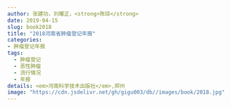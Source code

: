 ```yaml
---
author: 张建功，刘曙正，<strong>陈琼</strong>
date: 2019-04-15
slug: book2018
title: "2018河南省肿瘤登记年报"
categories: 
- 肿瘤登记年报
tags:
  - 肿瘤登记
  - 恶性肿瘤
  - 流行情况
  - 年报
details: <em>河南科学技术出版社</em>,郑州
image: "https://cdn.jsdelivr.net/gh/gigu003/db//images/book/2018.jpg"
---
```


